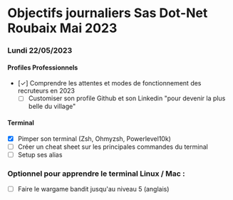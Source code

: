# Objectifs journaliers Sas Dot-Net Roubaix Mai 2023

### Lundi 22/05/2023

#### Profiles Professionnels

- [✓] Comprendre les attentes et modes de fonctionnement des recruteurs en 2023
  - [ ] Customiser son profile Github et son Linkedin "pour devenir la plus belle du village"

#### Terminal

- [x] Pimper son terminal (Zsh, Ohmyzsh, Powerlevel10k)
- [ ] Créer un cheat sheet sur les principales commandes du terminal
- [ ] Setup ses alias

### Optionnel pour apprendre le terminal Linux / Mac :

- [ ] Faire le wargame bandit jusqu'au niveau 5 (anglais)
